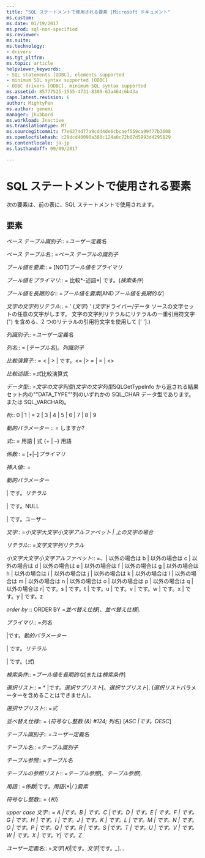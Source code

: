 ```yaml
---
title: "SQL ステートメントで使用される要素 |Microsoft ドキュメント"
ms.custom: 
ms.date: 01/19/2017
ms.prod: sql-non-specified
ms.reviewer: 
ms.suite: 
ms.technology:
- drivers
ms.tgt_pltfrm: 
ms.topic: article
helpviewer_keywords:
- SQL statements [ODBC], elements supported
- minimum SQL syntax supported [ODBC]
- ODBC drivers [ODBC], minimum SQL syntax supported
ms.assetid: 85777525-1555-4731-8309-63a464c6b43a
caps.latest.revision: 6
author: MightyPen
ms.author: genemi
manager: jhubbard
ms.workload: Inactive
ms.translationtype: MT
ms.sourcegitcommit: f7e6274d77a9cdd4de6cbcaef559ca99f77b3608
ms.openlocfilehash: c29dcd40090a380c124a0c72b07d5993d4295829
ms.contentlocale: ja-jp
ms.lasthandoff: 09/09/2017

---
```

# <a name="elements-used-in-sql-statements"></a>SQL ステートメントで使用される要素
次の要素は、前の表に、SQL ステートメントで使用されます。  
  
## <a name="element"></a>要素  
 *ベース テーブル識別子*:: =*ユーザー定義名*  
  
 *ベース テーブル名*:: =*ベース テーブルの識別子*  
  
 *ブール値を要素*:: = [NOT]*ブール値をプライマリ*  
  
 *ブール値をプライマリ*:: = 比較*-述語*&#124; です。(*検索条件*)  
  
 *ブール値を長期的な*:: =*ブール値を要素*[AND*ブール値を長期的な*]  
  
 *文字の文字列リテラル*:: = ' {*文字*} ' (*文字*ドライバー/データ ソースの文字セットの任意の文字がします。 文字の文字列リテラルにリテラルの一重引用符文字 (") を含める、2 つのリテラルの引用符文字を使用して [' '].)  
  
 *列識別子*:: =*ユーザー定義名*  
  
 *列名*:: = [*テーブル名*]。*列識別子*  
  
 *比較演算子*:: = < &#124; > &#124; です。\<= &#124;> = &#124; = &#124; <>  
  
 *比較述語*:: =*式*比較演算式  
  
 *データ型*:: =*文字の文字列型*(*文字の文字列型*SQLGetTypeInfo から返される結果セット内の""DATA_TYPE""列のいずれかの SQL_CHAR データ型であります。または SQL_VARCHAR)。  
  
 *桁*:: 0 &#124; 1 &#124; = 2 &#124; 3 &#124; 4 &#124; 5 &#124; 6 &#124; 7 &#124; 8 &#124; 9  
  
 *動的パラメーター* :: = しますか?  
  
 *式*:: = 用語 &#124; 式 {+ &#124; –} 用語  
  
 *係数*:: = [*+*&#124;*–*]*プライマリ*  
  
 *挿入値*:: =  
  
 *動的パラメーター*  
  
 &#124; です。*リテラル*  
  
 &#124; です。NULL  
  
 &#124; です。ユーザー  
  
 *文字*:: =*小文字大文字小文字アルファベット &#124; 上の文字の場合*  
  
 *リテラル*:: =*文字文字列リテラル*  
  
 *小文字大文字小文字アルファベット*:: =、&#124; 以外の場合は b &#124; 以外の場合は c &#124; 以外の場合は d &#124; 以外の場合は e &#124; 以外の場合は f &#124; 以外の場合は g &#124; 以外の場合は h &#124; 以外の場合は i &#124; 以外の場合は j &#124; 以外の場合は k &#124; 以外の場合は l &#124; 以外の場合は m &#124; 以外の場合は n &#124; 以外の場合は o &#124; 以外の場合は p &#124; 以外の場合は q &#124; 以外の場合は r&#124; です。s &#124; です。t &#124; です。u &#124; です。v &#124; です。w &#124; です。x &#124; です。y &#124; です。z  
  
 *order by* :: ORDER BY =*並べ替え仕様*[、*並べ替え仕様*].  
  
 *プライマリ*:: =*列名*  
  
 &#124;です。*動的パラメーター*  
  
 &#124; です。*リテラル*  
  
 &#124; です。(*式*)  
  
 *検索条件*:: =*ブール値を長期的な*[または*検索条件*]  
  
 *選択リスト*:: = \* &#124;です。*選択サブリスト*[、*選択サブリスト*]. (*選択リスト*パラメーターを含めることはできません)。  
  
 *選択サブリスト*:: =*式*  
  
 *並べ替え仕様*:: = {*符号なし整数 (&) #124; 列名*} [*ASC &#124;です。DESC*]  
  
 *テーブル識別子*:: =*ユーザー定義名*  
  
 *テーブル名*:: =*テーブル識別子*  
  
 *テーブル参照*:: =*テーブル名*  
  
 *テーブルの参照リスト*:: =*テーブル参照*[、*テーブル参照*].  
  
 *用語*:: =*係数*&#124;です。*用語*{\*&#124;*/* }*要素*  
  
 *符号なし整数*:: = {*桁*}  
  
 *upper case 文字*:: = *A &#124;です。B &#124; です。C &#124;です。D &#124; です。E &#124; です。F &#124; です。G &#124; です。H &#124; です。I &#124; です。J &#124; です。K &#124; です。L &#124; です。M &#124; です。N &#124; です。O &#124; です。P &#124; です。Q &#124; です。R &#124; です。S &#124;です。T &#124; です。U &#124; です。V &#124; です。W &#124; です。X &#124; です。Y&#124; です。Z*  
  
 *ユーザー定義名*:: =*文字*[*桁*&#124;です。*文字*&#124;です。*_*]...

